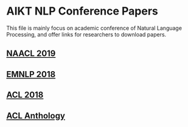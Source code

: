 # AIKT NLP Conference Papers

This file is mainly focus on academic conference of Natural Language Processing, and offer links for researchers to download papers.



## [NAACL 2019](https://naacl2019.org/program/accepted/)

## [EMNLP 2018](https://aclanthology.info/events/emnlp-2018)

## [ACL 2018](https://aclanthology.info/events/acl-2018)

## [ACL Anthology](https://aclanthology.info/)


